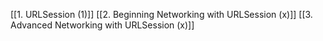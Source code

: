 [[1. URLSession (1)]]
[[2. Beginning Networking with URLSession (x)]]
[[3. Advanced Networking with URLSession (x)]]
